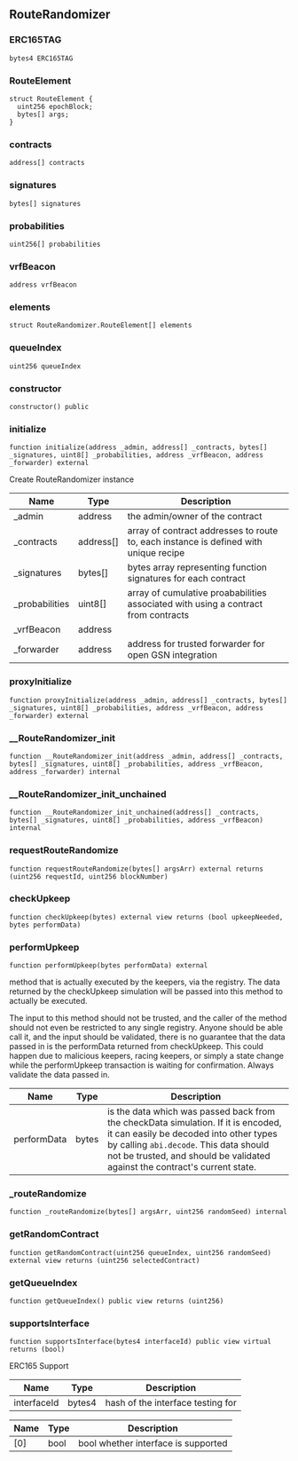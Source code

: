 ## RouteRandomizer

### ERC165TAG

```solidity
bytes4 ERC165TAG
```

### RouteElement

```solidity
struct RouteElement {
  uint256 epochBlock;
  bytes[] args;
}
```

### contracts

```solidity
address[] contracts
```

### signatures

```solidity
bytes[] signatures
```

### probabilities

```solidity
uint256[] probabilities
```

### vrfBeacon

```solidity
address vrfBeacon
```

### elements

```solidity
struct RouteRandomizer.RouteElement[] elements
```

### queueIndex

```solidity
uint256 queueIndex
```

### constructor

```solidity
constructor() public
```

### initialize

```solidity
function initialize(address _admin, address[] _contracts, bytes[] _signatures, uint8[] _probabilities, address _vrfBeacon, address _forwarder) external
```

Create RouteRandomizer instance

| Name | Type | Description |
| ---- | ---- | ----------- |
| _admin | address | the admin/owner of the contract |
| _contracts | address[] | array of contract addresses to route to, each instance is defined with unique recipe |
| _signatures | bytes[] | bytes array representing function signatures for each contract |
| _probabilities | uint8[] | array of cumulative proababilities associated with using a contract from contracts |
| _vrfBeacon | address |  |
| _forwarder | address | address for trusted forwarder for open GSN integration |

### proxyInitialize

```solidity
function proxyInitialize(address _admin, address[] _contracts, bytes[] _signatures, uint8[] _probabilities, address _vrfBeacon, address _forwarder) external
```

### __RouteRandomizer_init

```solidity
function __RouteRandomizer_init(address _admin, address[] _contracts, bytes[] _signatures, uint8[] _probabilities, address _vrfBeacon, address _forwarder) internal
```

### __RouteRandomizer_init_unchained

```solidity
function __RouteRandomizer_init_unchained(address[] _contracts, bytes[] _signatures, uint8[] _probabilities, address _vrfBeacon) internal
```

### requestRouteRandomize

```solidity
function requestRouteRandomize(bytes[] argsArr) external returns (uint256 requestId, uint256 blockNumber)
```

### checkUpkeep

```solidity
function checkUpkeep(bytes) external view returns (bool upkeepNeeded, bytes performData)
```

### performUpkeep

```solidity
function performUpkeep(bytes performData) external
```

method that is actually executed by the keepers, via the registry.
The data returned by the checkUpkeep simulation will be passed into
this method to actually be executed.

The input to this method should not be trusted, and the caller of the
method should not even be restricted to any single registry. Anyone should
be able call it, and the input should be validated, there is no guarantee
that the data passed in is the performData returned from checkUpkeep. This
could happen due to malicious keepers, racing keepers, or simply a state
change while the performUpkeep transaction is waiting for confirmation.
Always validate the data passed in.

| Name | Type | Description |
| ---- | ---- | ----------- |
| performData | bytes | is the data which was passed back from the checkData simulation. If it is encoded, it can easily be decoded into other types by calling `abi.decode`. This data should not be trusted, and should be validated against the contract's current state. |

### _routeRandomize

```solidity
function _routeRandomize(bytes[] argsArr, uint256 randomSeed) internal
```

### getRandomContract

```solidity
function getRandomContract(uint256 queueIndex, uint256 randomSeed) external view returns (uint256 selectedContract)
```

### getQueueIndex

```solidity
function getQueueIndex() public view returns (uint256)
```

### supportsInterface

```solidity
function supportsInterface(bytes4 interfaceId) public view virtual returns (bool)
```

ERC165 Support

| Name | Type | Description |
| ---- | ---- | ----------- |
| interfaceId | bytes4 | hash of the interface testing for |

| Name | Type | Description |
| ---- | ---- | ----------- |
| [0] | bool | bool whether interface is supported |

